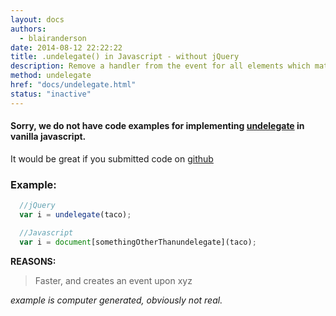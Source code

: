 ```yaml
---
layout: docs
authors:
  - blairanderson
date: 2014-08-12 22:22:22
title: .undelegate() in Javascript - without jQuery
description: Remove a handler from the event for all elements which match the current selector, based upon a specific set of root elements.
method: undelegate
href: "docs/undelegate.html"
status: "inactive"
---
```


#### Sorry, we do not have code examples for implementing [undelegate](http://api.jquery.com/undelegate/) in vanilla javascript.

It would be great if you submitted code on [github](https://github.com/blairanderson/without-jquery/blob/master/docs/undelegate.md)

### Example:

```javascript
  //jQuery
  var i = undelegate(taco);

  //Javascript
  var i = document[somethingOtherThanundelegate](taco);

```

**REASONS:**
> Faster, and creates an event upon xyz

*example is computer generated, obviously not real.*
